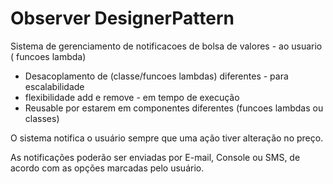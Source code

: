 # Observer DesignerPattern
Sistema de gerenciamento de notificacoes de bolsa de valores - ao usuario ( funcoes lambda)

- Desacoplamento de (classe/funcoes lambdas) diferentes -  para escalabilidade
- flexibilidade add e remove - em tempo de execução
- Reusable por estarem em componentes diferentes (funcoes lambdas ou classes)

 
O sistema notifica o usuário sempre que uma ação tiver alteração no preço.

As notificações poderão ser enviadas por E-mail, Console ou SMS, de acordo com as opções marcadas pelo usuário.


